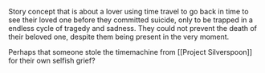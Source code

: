 Story concept that is about a lover using time travel to go back in time to see their loved one before they committed suicide, only to be trapped in a endless cycle of tragedy and sadness.
They could not prevent the death of their beloved one, despite them being present in the very moment. 

Perhaps that someone stole the timemachine from [[Project Silverspoon]] for their own selfish grief?
